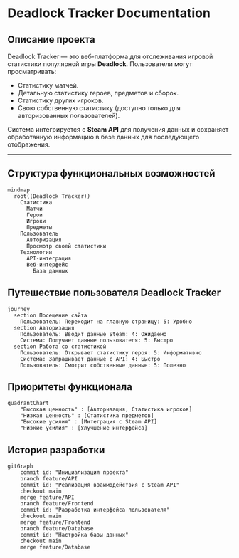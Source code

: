 # Deadlock Tracker Documentation

## Описание проекта

Deadlock Tracker — это веб-платформа для отслеживания игровой статистики популярной игры **Deadlock**. Пользователи могут просматривать:
- Статистику матчей.
- Детальную статистику героев, предметов и сборок.
- Статистику других игроков.
- Свою собственную статистику (доступно только для авторизованных пользователей).

Система интегрируется с **Steam API** для получения данных и сохраняет обработанную информацию в базе данных для последующего отображения.

---

## Структура функциональных возможностей

```mermaid
mindmap
  root((Deadlock Tracker))
    Статистика
      Матчи
      Герои
      Игроки
      Предметы
    Пользователь
      Авторизация
      Просмотр своей статистики
    Технологии
      API-интеграция
      Веб-интерфейс
        База данных
```
## Путешествие пользователя Deadlock Tracker
```mermaid
journey
  section Посещение сайта
    Пользователь: Переходит на главную страницу: 5: Удобно
  section Авторизация
    Пользователь: Вводит данные Steam: 4: Ожидаемо
    Система: Получает данные пользователя: 5: Быстро
  section Работа со статистикой
    Пользователь: Открывает статистику героя: 5: Информативно
    Система: Запрашивает данные с API: 4: Быстро
    Пользователь: Смотрит собственные данные: 5: Полезно
```
## Приоритеты функционала
```mermaid
quadrantChart
    "Высокая ценность" : [Авторизация, Статистика игроков]
    "Низкая ценность" : [Статистика предметов]
    "Высокие усилия" : [Интеграция с Steam API]
    "Низкие усилия" : [Улучшение интерфейса]
```
## История разработки
```mermaid
gitGraph
    commit id: "Инициализация проекта"
    branch feature/API
    commit id: "Реализация взаимодействия с Steam API"
    checkout main
    merge feature/API
    branch feature/Frontend
    commit id: "Разработка интерфейса пользователя"
    checkout main
    merge feature/Frontend
    branch feature/Database
    commit id: "Настройка базы данных"
    checkout main
    merge feature/Database
```

